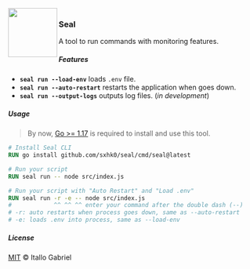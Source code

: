 <img width="100px" src="https://www.emojiall.com/images/240/microsoft/1f9ad.png" align="left">

### Seal

A tool to run commands with monitoring features.

##### Features

- **`seal run --load-env`** loads `.env` file.
- **`seal run --auto-restart`** restarts the application when goes down.
- **`seal run --output-logs`** outputs log files. (*in development*)

##### Usage

> By now, [Go >= 1.17](https://go.dev/dl/) is required to install and use this tool. 

```dockerfile
# Install Seal CLI
RUN go install github.com/sxhk0/seal/cmd/seal@latest

# Run your script
RUN seal run -- node src/index.js

# Run your script with "Auto Restart" and "Load .env"
RUN seal run -r -e -- node src/index.js
#            ^^ ^^ ^^ enter your command after the double dash (--)
# -r: auto restarts when process goes down, same as --auto-restart
# -e: loads .env into process, same as --load-env
```

##### License

[MIT](/LICENSE) &copy; Itallo Gabriel
